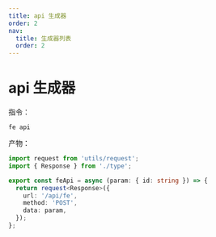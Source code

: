 ```yaml
---
title: api 生成器
order: 2
nav:
  title: 生成器列表
  order: 2
---
```


# api 生成器

指令：

```
fe api
```

产物：

```ts
import request from 'utils/request';
import { Response } from './type';

export const feApi = async (param: { id: string }) => {
  return request<Response>({
    url: '/api/fe',
    method: 'POST',
    data: param,
  });
};
```
